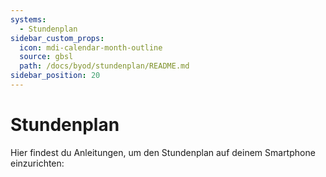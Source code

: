```yaml
---
systems:
  - Stundenplan
sidebar_custom_props:
  icon: mdi-calendar-month-outline
  source: gbsl
  path: /docs/byod/stundenplan/README.md
sidebar_position: 20
---
```


# Stundenplan



Hier findest du Anleitungen, um den Stundenplan auf deinem Smartphone einzurichten:

<Features/>
